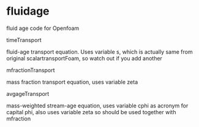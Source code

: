 # fluidage
fluid age code for Openfoam

timeTransport 

fluid-age transport equation. Uses variable s, which is actually same from original scalartransportFoam, so watch out if you add another

mfractionTransport

mass fraction transport equation, uses variable zeta

avgageTransport

mass-weighted stream-age equation, uses variable cphi as acronym for capital phi, also uses variable zeta so should be used together with mfraction